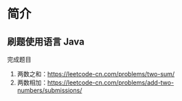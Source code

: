 # 简介
## 刷题使用语言 Java
完成题目
1. 两数之和：https://leetcode-cn.com/problems/two-sum/
2. 两数相加：https://leetcode-cn.com/problems/add-two-numbers/submissions/
